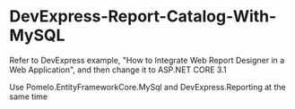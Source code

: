 # DevExpress-Report-Catalog-With-MySQL
Refer to DevExpress example, "How to Integrate Web Report Designer in a Web Application", and then change it to ASP.NET CORE 3.1

Use Pomelo.EntityFrameworkCore.MySql and DevExpress.Reporting at the same time
